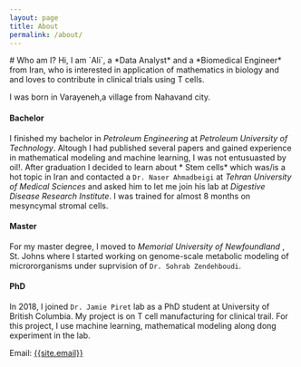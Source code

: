 ```yaml
---
layout: page
title: About
permalink: /about/
---
```

<p>
# Who am I?
Hi, I am `Ali`, a *Data Analyst* and a *Biomedical Engineer* from Iran, who is interested in application of mathematics in biology and and loves to contribute in clinical trials using T cells. 

I was born in Varayeneh,a village from Nahavand city.  

#### Bachelor
I finished my bachelor in *Petroleum Engineering* at *Petroleum University of Technology*. Altough I had published several papers and gained experience in mathematical modeling and machine learning, I was not entusuasted by oil!.
After graduation I decided to learn about * Stem cells* which was/is a hot topic in Iran and contacted a `Dr. Naser Ahmadbeigi` at *Tehran University of Medical Sciences* and asked him to let me join his lab at *Digestive Disease Research Institute*. I was trained for almost 8 months on mesyncymal stromal cells.   

#### Master
For my master degree, I moved to *Memorial University of Newfoundland* , St. Johns where I started working on genome-scale metabolic modeling of micrororganisms under suprvision of `Dr. Sohrab Zendehboudi`.

#### PhD
In 2018, I joined `Dr. Jamie Piret` lab as a PhD student at University of British Columbia. My project is on T cell manufacturing for clinical trail. For this project, I use machine learning, mathematical modeling along dong experiment in the lab.

</p>

Email: <a href="mailto:{{site.email}}?Subject=From Blog Site:">{{site.email}}</a>
